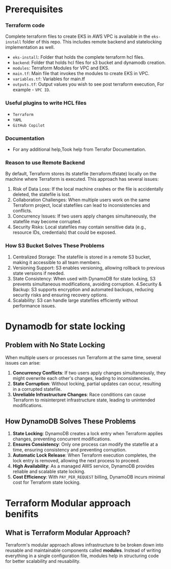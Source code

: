# Prerequisites

### Terraform code 

Complete terraform files to create EKS in AWS VPC is available in the `eks-install` folder of this repo. This includes remote backend and statelocking implementation as well.

- `eks-install`: Folder that holds the complete terraform hcl files.
- `backend`: Folder that holds hcl files for s3 bucket and dynamodb creation.
- `modules`: Terraform Modules for VPC and EKS.
- `main.tf`: Main file that invokes the modules to create EKS in VPC.
- `variables.tf`: Variables for main.tf
- `outputs.tf`: Output values you wish to see post terraform execution, For example - `VPC ID`.

### Useful plugins to write HCL files

- `Terraform`
- `YAML`
- `GitHub Copilot`

### Documentation

- For any additional help,Took help from Terrafor Documentation.


### Reason to use Remote Backend

By default, Terraform stores its statefile (terraform.tfstate) locally on the machine where Terraform is executed. This approach has several issues:

1. Risk of Data Loss: If the local machine crashes or the file is accidentally deleted, the statefile is lost.
2. Collaboration Challenges: When multiple users work on the same Terraform project, local statefiles can lead to inconsistencies and conflicts.
3. Concurrency Issues: If two users apply changes simultaneously, the statefile may become corrupted.
4. Security Risks: Local statefiles may contain sensitive data (e.g., resource IDs, credentials) that could be exposed.

### How S3 Bucket Solves These Problems

1. Centralized Storage: The statefile is stored in a remote S3 bucket, making it accessible to all team members.
2. Versioning Support: S3 enables versioning, allowing rollback to previous state versions if needed.
3. State Consistency: When used with DynamoDB for state locking, S3 prevents simultaneous modifications, avoiding corruption.
4.Security & Backup: S3 supports encryption and automated backups, reducing security risks and ensuring recovery options.
5. Scalability: S3 can handle large statefiles efficiently without performance issues.

# Dynamodb for state locking

## **Problem with No State Locking**
When multiple users or processes run Terraform at the same time, several issues can arise:
1. **Concurrency Conflicts**: If two users apply changes simultaneously, they might overwrite each other's changes, leading to inconsistencies.
2. **State Corruption**: Without locking, partial updates can occur, resulting in a corrupted statefile.
3. **Unreliable Infrastructure Changes**: Race conditions can cause Terraform to misinterpret infrastructure state, leading to unintended modifications.

## **How DynamoDB Solves These Problems**
1. **State Locking**: DynamoDB creates a lock entry when Terraform applies changes, preventing concurrent modifications.
2. **Ensures Consistency**: Only one process can modify the statefile at a time, ensuring consistency and preventing corruption.
3. **Automatic Lock Release**: When Terraform execution completes, the lock entry is removed, allowing the next process to proceed.
4. **High Availability**: As a managed AWS service, DynamoDB provides reliable and scalable state locking.
5. **Cost Efficiency**: With `PAY_PER_REQUEST` billing, DynamoDB incurs minimal cost for Terraform state locking.

# Terraform Modular approach benifits

## **What is Terraform Modular Approach?**
Terraform's modular approach allows infrastructure to be broken down into reusable and maintainable components called **modules**. Instead of writing everything in a single configuration file, modules help in structuring code for better scalability and reusability.


